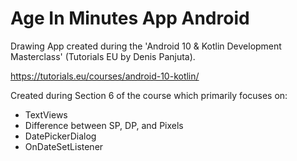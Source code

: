 # Age In Minutes App Android
Drawing App created during the 'Android 10 &amp; Kotlin Development Masterclass' (Tutorials EU by Denis Panjuta).

https://tutorials.eu/courses/android-10-kotlin/

Created during Section 6 of the course which primarily focuses on:

 - TextViews
 - Difference between SP, DP, and Pixels
 - DatePickerDialog
 - OnDateSetListener
